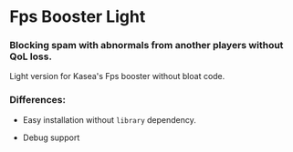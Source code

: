 # Fps Booster Light

### Blocking spam with abnormals from another players without QoL loss.

Light version for Kasea's Fps booster without bloat code.

### Differences:

* Easy installation without `library` dependency. 

* Debug support